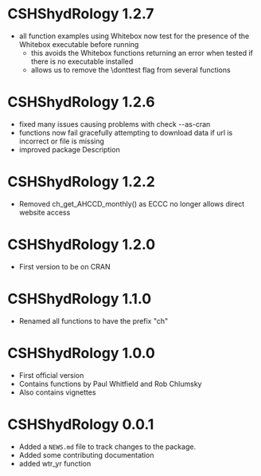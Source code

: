 # CSHShydRology 1.2.7
- all function examples using Whitebox now test for the presence of the Whitebox executable before running
  - this avoids the Whitebox functions returning an error when tested if there is no executable installed
  - allows us to remove the \donttest flag from several functions

# CSHShydRology 1.2.6
* fixed many issues causing problems with check --as-cran
* functions now fail gracefully attempting to download data if url is incorrect or file is missing
* improved package Description

# CSHShydRology 1.2.2
* Removed ch_get_AHCCD_monthly() as ECCC no longer allows direct website access

# CSHShydRology 1.2.0
* First version to be on CRAN

# CSHShydRology 1.1.0
* Renamed all functions to have the prefix "ch"

# CSHShydRology 1.0.0
* First official version
* Contains functions by Paul Whitfield and Rob Chlumsky
* Also contains vignettes

# CSHShydRology 0.0.1

* Added a `NEWS.md` file to track changes to the package.
* Added some contributing documentation
* added wtr_yr function



